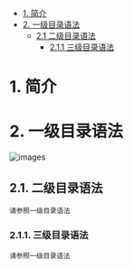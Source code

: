 * [1. 简介](#1-简介)
* [2. 一级目录语法](#2-一级目录语法)  
  * [2.1 二级目录语法](#21-二级目录语法)
    * [2.1.1 三级目录语法](#211-三级目录语法)


# 1. 简介

# 2. 一级目录语法
![images](https://github.com/yuchengstudio/Github-/blob/master/pictures/mulu_002.jpg)


## 2.1. 二级目录语法
    请参照一级目录语法


### 2.1.1. 三级目录语法
    请参照一级目录语法
